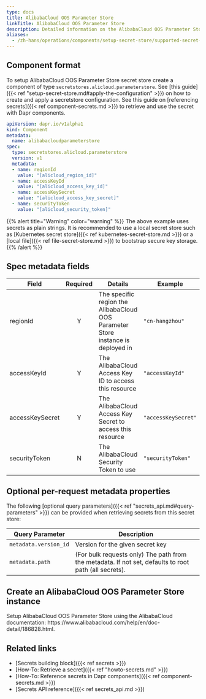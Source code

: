 ```yaml
---
type: docs
title: AlibabaCloud OOS Parameter Store
linkTitle: AlibabaCloud OOS Parameter Store
description: Detailed information on the AlibabaCloud OOS Parameter Store - secret store component
aliases:
  - /zh-hans/operations/components/setup-secret-store/supported-secret-stores/alibabacloud-oos-parameter-store/
---
```


## Component format

To setup AlibabaCloud OOS Parameter Store secret store create a component of type `secretstores.alicloud.parameterstore`. See [this guide]({{< ref "setup-secret-store.md#apply-the-configuration" >}}) on how to create and apply a secretstore configuration. See this guide on [referencing secrets]({{< ref component-secrets.md >}}) to retrieve and use the secret with Dapr components.

```yaml
apiVersion: dapr.io/v1alpha1
kind: Component
metadata:
  name: alibabacloudparameterstore
spec:
  type: secretstores.alicloud.parameterstore
  version: v1
  metadata:
  - name: regionId
    value: "[alicloud_region_id]"
  - name: accessKeyId 
    value: "[alicloud_access_key_id]"
  - name: accessKeySecret
    value: "[alicloud_access_key_secret]"
  - name: securityToken
    value: "[alicloud_security_token]"
```

{{% alert title="Warning" color="warning" %}}
The above example uses secrets as plain strings. It is recommended to use a local secret store such as [Kubernetes secret store]({{< ref kubernetes-secret-store.md >}}) or a [local file]({{< ref file-secret-store.md >}}) to bootstrap secure key storage.
{{% /alert %}}

## Spec metadata fields

| Field           | Required | Details                                                                          | Example             |
| --------------- | :------: | -------------------------------------------------------------------------------- | ------------------- |
| regionId        |     Y    | The specific region the AlibabaCloud OOS Parameter Store instance is deployed in | `"cn-hangzhou"`     |
| accessKeyId     |     Y    | The AlibabaCloud Access Key ID to access this resource                           | `"accessKeyId"`     |
| accessKeySecret |     Y    | The AlibabaCloud Access Key Secret to access this resource                       | `"accessKeySecret"` |
| securityToken   |     N    | The AlibabaCloud Security Token to use                                           | `"securityToken"`   |

## Optional per-request metadata properties

The following [optional query parameters]({{< ref "secrets_api.md#query-parameters" >}}) can be provided when retrieving secrets from this secret store:

| Query Parameter       | Description                                                                                                                                 |
| --------------------- | ------------------------------------------------------------------------------------------------------------------------------------------- |
| `metadata.version_id` | Version for the given secret key                                                                                                            |
| `metadata.path`       | (For bulk requests only) The path from the metadata. If not set, defaults to root path (all secrets). |

## Create an AlibabaCloud OOS Parameter Store instance

Setup AlibabaCloud OOS Parameter Store using the AlibabaCloud documentation: https\://www\.alibabacloud.com/help/en/doc-detail/186828.html.

## Related links

- [Secrets building block]({{< ref secrets >}})
- [How-To: Retrieve a secret]({{< ref "howto-secrets.md" >}})
- [How-To: Reference secrets in Dapr components]({{< ref component-secrets.md >}})
- [Secrets API reference]({{< ref secrets_api.md >}})
